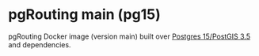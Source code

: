 # pgRouting main (pg15)

pgRouting Docker image (version main) built over [Postgres 15/PostGIS 3.5](https://hub.docker.com/r/postgis/postgis) and dependencies.
